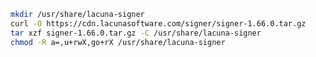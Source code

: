 ﻿```sh
mkdir /usr/share/lacuna-signer
curl -O https://cdn.lacunasoftware.com/signer/signer-1.66.0.tar.gz
tar xzf signer-1.66.0.tar.gz -C /usr/share/lacuna-signer
chmod -R a=,u+rwX,go+rX /usr/share/lacuna-signer
```
